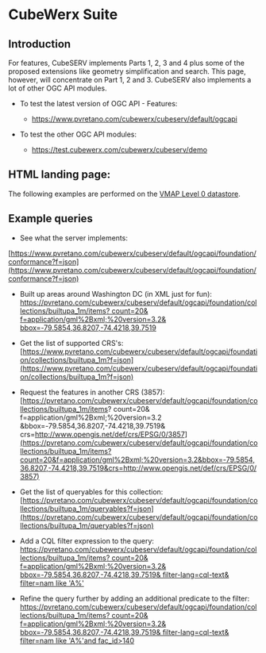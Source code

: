 # CubeWerx Suite

## Introduction 

For features, CubeSERV implements Parts 1, 2, 3 and 4 plus some of the proposed
extensions like geometry simplification and search.  This page, however, will
concentrate on Part 1, 2 and 3.  CubeSERV also implements a lot of other OGC
API modules.

* To test the latest version of OGC API - Features:
  * https://www.pvretano.com/cubewerx/cubeserv/default/ogcapi

* To test the other OGC API modules:
  * https://test.cubewerx.com/cubewerx/cubeserv/demo

## HTML landing page:

The following examples are performed on the [VMAP Level 0 datastore](https://www.pvretano.com/cubewerx/cubeserv/default/ogcapi/foundation).

## Example queries

* See what the server implements:

[https://www.pvretano.com/cubewerx/cubeserv/default/ogcapi/foundation/conformance?f=json](https://www.pvretano.com/cubewerx/cubeserv/default/ogcapi/foundation/conformance?f=json)

* Built up areas around Washington DC (in XML just for fun):
[https://pvretano.com/cubewerx/cubeserv/default/ogcapi/foundation/collections/builtupa_1m/items?
count=20&  
f=application/gml%2Bxml;%20version=3.2&  
bbox=-79.5854,36.8207,-74.4218,39.7519](https://pvretano.com/cubewerx/cubeserv/default/ogcapi/foundation/collections/builtupa_1m/items?count=20&f=application/gml%2Bxml;%20version=3.2&bbox=-79.5854,36.8207,-74.4218,39.7519)

* Get the list of supported CRS's:
[https://www.pvretano.com/cubewerx/cubeserv/default/ogcapi/foundation/collections/builtupa_1m?f=json](https://www.pvretano.com/cubewerx/cubeserv/default/ogcapi/foundation/collections/builtupa_1m?f=json)

* Request the features in another CRS (3857):
[https://pvretano.com/cubewerx/cubeserv/default/ogcapi/foundation/collections/builtupa_1m/items?
count=20&
f=application/gml%2Bxml;%20version=3.2
&bbox=-79.5854,36.8207,-74.4218,39.7519&
crs=http://www.opengis.net/def/crs/EPSG/0/3857](https://pvretano.com/cubewerx/cubeserv/default/ogcapi/foundation/collections/builtupa_1m/items?count=20&f=application/gml%2Bxml;%20version=3.2&bbox=-79.5854,36.8207,-74.4218,39.7519&crs=http://www.opengis.net/def/crs/EPSG/0/3857)

* Get the list of queryables for this collection:
[https://pvretano.com/cubewerx/cubeserv/default/ogcapi/foundation/collections/builtupa_1m/queryables?f=json](https://pvretano.com/cubewerx/cubeserv/default/ogcapi/foundation/collections/builtupa_1m/queryables?f=json)

* Add a CQL filter expression to the query:
[https://pvretano.com/cubewerx/cubeserv/default/ogcapi/foundation/collections/builtupa_1m/items?
count=20&
f=application/gml%2Bxml;%20version=3.2&
bbox=-79.5854,36.8207,-74.4218,39.7519&
filter-lang=cql-text&
filter=nam like 'A%'](https://pvretano.com/cubewerx/cubeserv/default/ogcapi/foundation/collections/builtupa_1m/items?count=20&f=application/gml%2Bxml;%20version=3.2&bbox=-79.5854,36.8207,-74.4218,39.7519&filter-lang=cql-text&filter=nam%20like%20%27A%25%27)

* Refine the query further by adding an additional predicate to the filter:
[https://pvretano.com/cubewerx/cubeserv/default/ogcapi/foundation/collections/builtupa_1m/items?
count=20&
f=application/gml%2Bxml;%20version=3.2&
bbox=-79.5854,36.8207,-74.4218,39.7519&
filter-lang=cql-text&
filter=nam like 'A%'and fac_id>140](https://pvretano.com/cubewerx/cubeserv/default/ogcapi/foundation/collections/builtupa_1m/items?count=20&f=application/gml%2Bxml;%20version=3.2&bbox=-79.5854,36.8207,-74.4218,39.7519&filter-lang=cql-text&filter=nam%20like%20%27A%25%27%20and%20fac_id%3E140)


